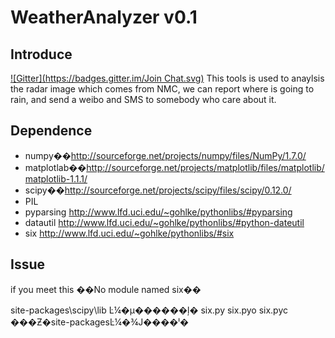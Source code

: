 WeatherAnalyzer v0.1
===============
## Introduce
[![Gitter](https://badges.gitter.im/Join Chat.svg)](https://gitter.im/matthewgao/WeatherAnalyzer?utm_source=badge&utm_medium=badge&utm_campaign=pr-badge&utm_content=badge)
This tools is used to anaylsis the radar image which comes from NMC, we can report where is going to rain, and send a weibo and SMS to somebody who care about it.

## Dependence

* numpy��http://sourceforge.net/projects/numpy/files/NumPy/1.7.0/
* matplotlab��http://sourceforge.net/projects/matplotlib/files/matplotlib/matplotlib-1.1.1/
* scipy��http://sourceforge.net/projects/scipy/files/scipy/0.12.0/
* PIL
* pyparsing http://www.lfd.uci.edu/~gohlke/pythonlibs/#pyparsing
* datautil http://www.lfd.uci.edu/~gohlke/pythonlibs/#python-dateutil
* six http://www.lfd.uci.edu/~gohlke/pythonlibs/#six

## Issue
if you meet this ��No module named six��

site-packages\scipy\lib Ŀ¼�µ������ļ�
six.py
six.pyo
six.pyc
���Ƶ�site-packagesĿ¼�¾Ϳ����ˡ�